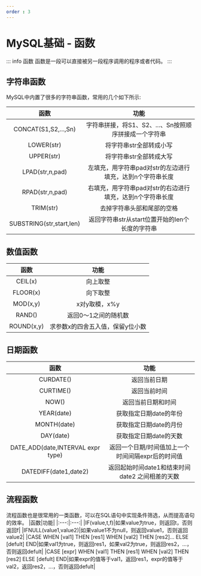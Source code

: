 ```yaml
---
order : 3
---
```

# MySQL基础 - 函数

::: info 函数
函数是一段可以直接被另一段程序调用的程序或者代码。
:::

## 字符串函数
MySQL中内置了很多的字符串函数，常用的几个如下所示:

|函数|功能|
|:---:|:---:|
|CONCAT(S1,S2,...,Sn)|字符串拼接，将S1、S2、...、Sn按照顺序拼接成一个字符串|
|LOWER(str) | 将字符串str全部转成小写|
|UPPER(str) | 将字符串str全部转成大写|
|LPAD(str,n,pad)|左填充，用字符串pad对str的左边进行填充，达到n个字符串长度|
|RPAD(str,n,pad)|右填充，用字符串pad对str的右边进行填充，达到n个字符串长度|
|TRIM(str)|去掉字符串头部和尾部的空格|
|SUBSTRING(str,start,len)|返回字符串str从start位置开始的len个长度的字符串|

## 数值函数
|函数|功能|
|:---:|:---:|
|CEIL(x)|向上取整|
|FLOOR(x)|向下取整|
|MOD(x,y)|x对y取模，x%y|
|RAND()|返回0～1之间的随机数|
|ROUND(x,y)|求参数x的四舍五入值，保留y位小数|


## 日期函数
|函数|功能|
|:---:|:---:|
|CURDATE()|返回当前日期|
|CURTIME()|返回当前时间|
|NOW()|返回当前日期和时间|
|YEAR(date)|获取指定日期date的年份|
|MONTH(date)|获取指定日期date的月份|
|DAY(date)|获取指定日期date的天数|
|DATE_ADD(date,INTERVAL expr type)|返回一个日期/时间值加上一个时间间隔expr后的时间值|
|DATEDIFF(date1,date2)|返回起始时间date1和结束时间 date2 之间相差的天数|
## 流程函数
流程函数也是很常用的一类函数，可以在SQL语句中实现条件筛选，从而提高语句的效率。
|函数|功能|
|:---:|:---:|
|IF(value,t,f)|如果value为true，则返回t，否则返回f|
|IFNULL(value1,value2)|如果value1不为null，则返回value1，否则返回value2|
|CASE WHEN [val1] THEN [res1] WHEN [val2] THEN [res2]... ELSE [defult] END|如果val1为true，则返回res1，如果val2为true，则返回res2，...，否则返回defult|
|CASE [expr] WHEN [val1] THEN [res1] WHEN [val2] THEN [res2] ELSE [defult] END|如果expr的值等于val1，返回res1，expr的值等于val2，返回res2，...，否则返回defult| 